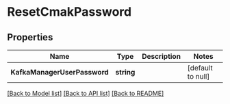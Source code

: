 # ResetCmakPassword

## Properties
Name | Type | Description | Notes
------------ | ------------- | ------------- | -------------
**KafkaManagerUserPassword** | **string** |  | [default to null]

[[Back to Model list]](../README.md#documentation-for-models) [[Back to API list]](../README.md#documentation-for-api-endpoints) [[Back to README]](../README.md)


